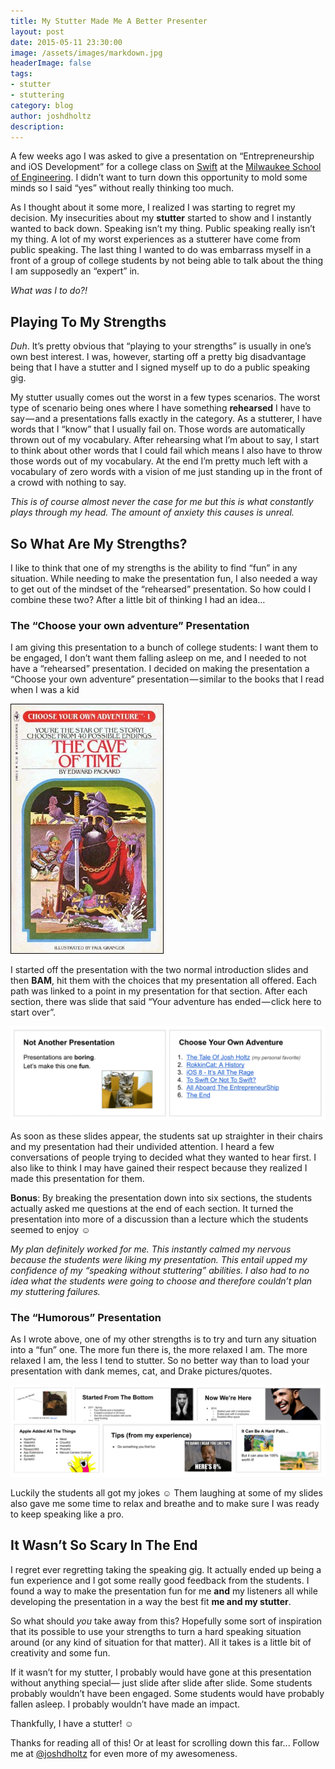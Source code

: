 ```yaml
---
title: My Stutter Made Me A Better Presenter
layout: post
date: 2015-05-11 23:30:00
image: /assets/images/markdown.jpg
headerImage: false
tags:
- stutter
- stuttering
category: blog
author: joshdholtz
description: 
---
```


A few weeks ago I was asked to give a presentation on “Entrepreneurship and iOS Development” for a college class on [Swift](https://swift.org/) at the [Milwaukee School of Engineering](http://www.msoe.edu/). I didn’t want to turn down this opportunity to mold some minds so I said “yes” without really thinking too much.

As I thought about it some more, I realized I was starting to regret my decision. My insecurities about my **stutter** started to show and I instantly wanted to back down. Speaking isn’t my thing. Public speaking really isn’t my thing. A lot of my worst experiences as a stutterer have come from public speaking. The last thing I wanted to do was embarrass myself in a front of a group of college students by not being able to talk about the thing I am supposedly an “expert” in.

*What was I to do?!*

## Playing To My Strengths

*Duh*. It’s pretty obvious that “playing to your strengths” is usually in one’s own best interest. I was, however, starting off a pretty big disadvantage being that I have a stutter and I signed myself up to do a public speaking gig.

My stutter usually comes out the worst in a few types scenarios. The worst type of scenario being ones where I have something **rehearsed** I have to say — and a presentations falls exactly in the category. As a stutterer, I have words that I “know” that I usually fail on. Those words are automatically thrown out of my vocabulary. After rehearsing what I’m about to say, I start to think about other words that I could fail which means I also have to throw those words out of my vocabulary. At the end I’m pretty much left with a vocabulary of zero words with a vision of me just standing up in the front of a crowd with nothing to say.

*This is of course almost never the case for me but this is what constantly plays through my head. The amount of anxiety this causes is unreal.*

## So What Are My Strengths?

I like to think that one of my strengths is the ability to find “fun” in any situation. While needing to make the presentation fun, I also needed a way to get out of the mindset of the “rehearsed” presentation. So how could I combine these two? After a little bit of thinking I had an idea…

### The “Choose your own adventure” Presentation

I am giving this presentation to a bunch of college students: I want them to be engaged, I don’t want them falling asleep on me, and I needed to not have a “rehearsed” presentation. I decided on making the presentation a “Choose your own adventure” presentation — similar to the books that I read when I was a kid

![](/images/stutter-presentation/stutter-presenter-image-1.jpeg)

I started off the presentation with the two normal introduction slides and then **BAM**, hit them with the choices that my presentation all offered. Each path was linked to a point in my presentation for that section. After each section, there was slide that said “Your adventure has ended — click here to start over”.

![](/images/stutter-presentation/stutter-presentation-image-group-1.png)

As soon as these slides appear, the students sat up straighter in their chairs and my presentation had their undivided attention. I heard a few conversations of people trying to decided what they wanted to hear first. I also like to think I may have gained their respect because they realized I made this presentation for them.

**Bonus**: By breaking the presentation down into six sections, the students actually asked me questions at the end of each section. It turned the presentation into more of a discussion than a lecture which the students seemed to enjoy &#9786;

*My plan definitely worked for me. This instantly calmed my nervous because the students were liking my presentation. This entail upped my confidence of my “speaking without stuttering” abilities. I also had to no idea what the students were going to choose and therefore couldn’t plan my stuttering failures.*

### The “Humorous” Presentation

As I wrote above, one of my other strengths is to try and turn any situation into a “fun” one. The more fun there is, the more relaxed I am. The more relaxed I am, the less I tend to stutter. So no better way than to load your presentation with dank memes, cat, and Drake pictures/quotes.

![](/images/stutter-presentation/stutter-presentation-image-group-2.png)

Luckily the students all got my jokes &#9786; Them laughing at some of my slides also gave me some time to relax and breathe and to make sure I was ready to keep speaking like a pro.

## It Wasn’t So Scary In The End

I regret ever regretting taking the speaking gig. It actually ended up being a fun experience and I got some really good feedback from the students. I found a way to make the presentation fun for me **and** my listeners all while developing the presentation in a way the best fit **me and my stutter**.

So what should *you* take away from this? Hopefully some sort of inspiration that its possible to use your strengths to turn a hard speaking situation around (or any kind of situation for that matter). All it takes is a little bit of creativity and some fun.

If it wasn’t for my stutter, I probably would have gone at this presentation without anything special— just slide after slide after slide. Some students probably wouldn’t have been engaged. Some students would have probably fallen asleep. I probably wouldn’t have made an impact.

Thankfully, I have a stutter! &#9786;

Thanks for reading all of this! Or at least for scrolling down this far... Follow me at [@joshdholtz](https://twitter.com/joshdholtz) for even more of my awesomeness.
